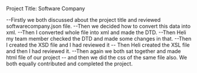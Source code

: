 Project Title: Software Company

--Firstly we both discussed about the project title and reviewed softwarecompany.json file.
--Then we decided how to convert this data into xml.
--Then I converted whole file into xml and made the DTD.
--Then Heli my team member checked the DTD and made some changes in that.
--Then I created the XSD file and I had reviewed it
-- Then  Heli created the XSL file and then I had reviewed it.
--Then again we both sat together and made html file of our project
-- and then we did the css of the same file also.
    We both equally contributed and completed the project.